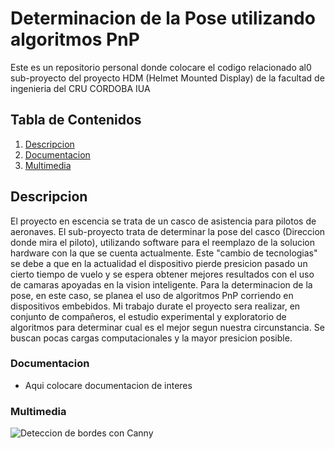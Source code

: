 # Determinacion de la Pose utilizando algoritmos PnP
Este es un repositorio personal donde colocare el codigo relacionado al0 sub-proyecto del proyecto HDM (Helmet Mounted Display) de la facultad de ingenieria del CRU CORDOBA IUA


## Tabla de Contenidos

1. [Descripcion](#Descripcion)
2. [Documentacion](#Documentacion)
3. [Multimedia](#Multimedia)

## Descripcion
El proyecto en escencia se trata de un casco de asistencia para pilotos de aeronaves.
El sub-proyecto trata de determinar la pose del casco (Direccion donde mira el piloto), utilizando software para el reemplazo de la solucion hardware con la que se cuenta actualmente. Este "cambio de tecnologias"
se debe a que en la actualidad
el dispositivo pierde presicion pasado un cierto tiempo de vuelo y se espera obtener mejores resultados con el uso de camaras apoyadas en la vision inteligente.
Para la determinacion de la pose, en este caso, se planea el uso de algoritmos PnP corriendo en dispositivos embebidos.
Mi trabajo durate el proyecto sera realizar, en conjunto de compañeros, el estudio experimental y exploratorio de algoritmos para determinar cual es el mejor segun nuestra circunstancia.
Se buscan pocas cargas computacionales y la mayor presicion posible.

### Documentacion

- Aqui colocare documentacion de interes

### Multimedia
![Deteccion de bordes con Canny](Documentacion/.gif)
